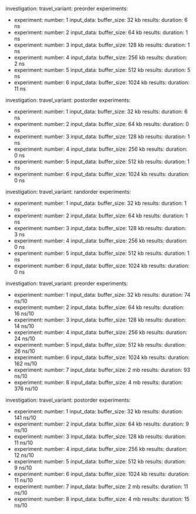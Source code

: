 
investigation: 
travel_variant: preorder
  experiments: 
- experiment: 
    number: 1
    input_data: 
      buffer_size: 32 kb
    results: 
      duration: 6 ns
- experiment: 
    number: 2
    input_data: 
      buffer_size: 64 kb
    results: 
      duration: 1 ns
- experiment: 
    number: 3
    input_data: 
      buffer_size: 128 kb
    results: 
      duration: 1 ns
- experiment: 
    number: 4
    input_data: 
      buffer_size: 256 kb
    results: 
      duration: 2 ns
- experiment: 
    number: 5
    input_data: 
      buffer_size: 512 kb
    results: 
      duration: 5 ns
- experiment: 
    number: 6
    input_data: 
      buffer_size: 1024 kb
    results: 
      duration: 11 ns

investigation: 
travel_variant: postorder
  experiments: 
- experiment: 
    number: 1
    input_data: 
      buffer_size: 32 kb
    results: 
      duration: 6 ns
- experiment: 
    number: 2
    input_data: 
      buffer_size: 64 kb
    results: 
      duration: 0 ns
- experiment: 
    number: 3
    input_data: 
      buffer_size: 128 kb
    results: 
      duration: 1 ns
- experiment: 
    number: 4
    input_data: 
      buffer_size: 256 kb
    results: 
      duration: 0 ns
- experiment: 
    number: 5
    input_data: 
      buffer_size: 512 kb
    results: 
      duration: 1 ns
- experiment: 
    number: 6
    input_data: 
      buffer_size: 1024 kb
    results: 
      duration: 0 ns

investigation: 
travel_variant: randorder
  experiments: 
- experiment: 
    number: 1
    input_data: 
      buffer_size: 32 kb
    results: 
      duration: 1 ns
- experiment: 
    number: 2
    input_data: 
      buffer_size: 64 kb
    results: 
      duration: 1 ns
- experiment: 
    number: 3
    input_data: 
      buffer_size: 128 kb
    results: 
      duration: 3 ns
- experiment: 
    number: 4
    input_data: 
      buffer_size: 256 kb
    results: 
      duration: 0 ns
- experiment: 
    number: 5
    input_data: 
      buffer_size: 512 kb
    results: 
      duration: 1 ns
- experiment: 
    number: 6
    input_data: 
      buffer_size: 1024 kb
    results: 
      duration: 0 ns

investigation: 
travel_variant: preorder
  experiments: 
- experiment: 
    number: 1
    input_data: 
      buffer_size: 32 kb
    results: 
      duration: 74 ns/10
- experiment: 
    number: 2
    input_data: 
      buffer_size: 64 kb
    results: 
      duration: 16 ns/10
- experiment: 
    number: 3
    input_data: 
      buffer_size: 128 kb
    results: 
      duration: 14 ns/10
- experiment: 
    number: 4
    input_data: 
      buffer_size: 256 kb
    results: 
      duration: 24 ns/10
- experiment: 
    number: 5
    input_data: 
      buffer_size: 512 kb
    results: 
      duration: 26 ns/10
- experiment: 
    number: 6
    input_data: 
      buffer_size: 1024 kb
    results: 
      duration: 162 ns/10
- experiment: 
    number: 7
    input_data: 
      buffer_size: 2 mb
    results: 
      duration: 93 ns/10
- experiment: 
    number: 8
    input_data: 
      buffer_size: 4 mb
    results: 
      duration: 376 ns/10

investigation: 
travel_variant: postorder
  experiments: 
- experiment: 
    number: 1
    input_data: 
      buffer_size: 32 kb
    results: 
      duration: 141 ns/10
- experiment: 
    number: 2
    input_data: 
      buffer_size: 64 kb
    results: 
      duration: 9 ns/10
- experiment: 
    number: 3
    input_data: 
      buffer_size: 128 kb
    results: 
      duration: 11 ns/10
- experiment: 
    number: 4
    input_data: 
      buffer_size: 256 kb
    results: 
      duration: 12 ns/10
- experiment: 
    number: 5
    input_data: 
      buffer_size: 512 kb
    results: 
      duration: 9 ns/10
- experiment: 
    number: 6
    input_data: 
      buffer_size: 1024 kb
    results: 
      duration: 11 ns/10
- experiment: 
    number: 7
    input_data: 
      buffer_size: 2 mb
    results: 
      duration: 11 ns/10
- experiment: 
    number: 8
    input_data: 
      buffer_size: 4 mb
    results: 
      duration: 15 ns/10
